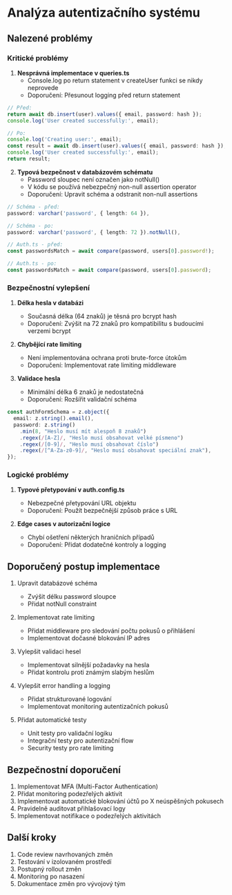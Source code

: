 # Analýza autentizačního systému

## Nalezené problémy

### Kritické problémy

1. **Nesprávná implementace v queries.ts**
   - Console.log po return statement v createUser funkci se nikdy neprovede
   - Doporučení: Přesunout logging před return statement

```typescript
// Před:
return await db.insert(user).values({ email, password: hash });
console.log('User created successfully:', email);

// Po:
console.log('Creating user:', email);
const result = await db.insert(user).values({ email, password: hash });
console.log('User created successfully:', email);
return result;
```

2. **Typová bezpečnost v databázovém schématu**
   - Password sloupec není označen jako notNull()
   - V kódu se používá nebezpečný non-null assertion operator
   - Doporučení: Upravit schéma a odstranit non-null assertions

```typescript
// Schéma - před:
password: varchar('password', { length: 64 }),

// Schéma - po:
password: varchar('password', { length: 72 }).notNull(),

// Auth.ts - před:
const passwordsMatch = await compare(password, users[0].password!);

// Auth.ts - po:
const passwordsMatch = await compare(password, users[0].password);
```

### Bezpečnostní vylepšení

1. **Délka hesla v databázi**
   - Současná délka (64 znaků) je těsná pro bcrypt hash
   - Doporučení: Zvýšit na 72 znaků pro kompatibilitu s budoucími verzemi bcrypt

2. **Chybějící rate limiting**
   - Není implementována ochrana proti brute-force útokům
   - Doporučení: Implementovat rate limiting middleware

3. **Validace hesla**
   - Minimální délka 6 znaků je nedostatečná
   - Doporučení: Rozšířit validační schéma

```typescript
const authFormSchema = z.object({
  email: z.string().email(),
  password: z.string()
    .min(8, "Heslo musí mít alespoň 8 znaků")
    .regex(/[A-Z]/, "Heslo musí obsahovat velké písmeno")
    .regex(/[0-9]/, "Heslo musí obsahovat číslo")
    .regex(/[^A-Za-z0-9]/, "Heslo musí obsahovat speciální znak"),
});
```

### Logické problémy

1. **Typové přetypování v auth.config.ts**
   - Nebezpečné přetypování URL objektu
   - Doporučení: Použít bezpečnější způsob práce s URL

2. **Edge cases v autorizační logice**
   - Chybí ošetření některých hraničních případů
   - Doporučení: Přidat dodatečné kontroly a logging

## Doporučený postup implementace

1. Upravit databázové schéma
   - Zvýšit délku password sloupce
   - Přidat notNull constraint

2. Implementovat rate limiting
   - Přidat middleware pro sledování počtu pokusů o přihlášení
   - Implementovat dočasné blokování IP adres

3. Vylepšit validaci hesel
   - Implementovat silnější požadavky na hesla
   - Přidat kontrolu proti známým slabým heslům

4. Vylepšit error handling a logging
   - Přidat strukturované logování
   - Implementovat monitoring autentizačních pokusů

5. Přidat automatické testy
   - Unit testy pro validační logiku
   - Integrační testy pro autentizační flow
   - Security testy pro rate limiting

## Bezpečnostní doporučení

1. Implementovat MFA (Multi-Factor Authentication)
2. Přidat monitoring podezřelých aktivit
3. Implementovat automatické blokování účtů po X neúspěšných pokusech
4. Pravidelně auditovat přihlašovací logy
5. Implementovat notifikace o podezřelých aktivitách

## Další kroky

1. Code review navrhovaných změn
2. Testování v izolovaném prostředí
3. Postupný rollout změn
4. Monitoring po nasazení
5. Dokumentace změn pro vývojový tým